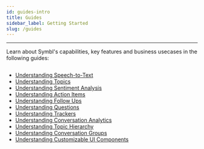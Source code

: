 ```yaml
---
id: guides-intro
title: Guides
sidebar_label: Getting Started
slug: /guides
---
```

---

Learn about Symbl's capabilities, key features and business usecases in the following guides:

<div class="row">
  <div class="column">
    <div class="card4">

* [Understanding Speech-to-Text](/docs/concepts/speech-to-text)
* [Understanding Topics](/docs/concepts/topics)
* [Understanding Sentiment Analysis](/docs/concepts/sentiment-analysis)
* [Understanding Action Items](/docs/concepts/action-items)
* [Understanding Follow Ups](/docs/concepts/follow-ups)
* [Understanding Questions](/docs/concepts/questions)
* [Understanding Trackers](/docs/concepts/trackers)
* [Understanding Conversation Analytics](/docs/concepts/conversational-analytics)
* [Understanding Topic Hierarchy](/docs/concepts/topic-hierarchy)
* [Understanding Conversation Groups](/docs/concepts/conversation-groups)
* [Understanding Customizable UI Components](/docs/conversation-api/concepts/ui-components)

</div>
  </div></div>
